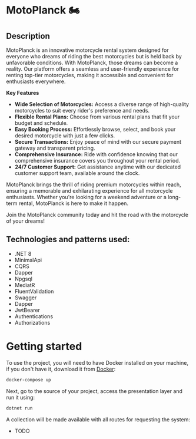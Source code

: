 # MotoPlanck 🏍️

## Description

MotoPlanck is an innovative motorcycle rental system designed for everyone who dreams of riding the best motorcycles but is held back by unfavorable conditions. With MotoPlanck, those dreams can become a reality. Our platform offers a seamless and user-friendly experience for renting top-tier motorcycles, making it accessible and convenient for enthusiasts everywhere.

**Key Features**
- **Wide Selection of Motorcycles:** Access a diverse range of high-quality motorcycles to suit every rider's preference and needs.
- **Flexible Rental Plans:** Choose from various rental plans that fit your budget and schedule.
- **Easy Booking Process:** Effortlessly browse, select, and book your desired motorcycle with just a few clicks.
- **Secure Transactions:** Enjoy peace of mind with our secure payment gateway and transparent pricing.
- **Comprehensive Insurance:** Ride with confidence knowing that our comprehensive insurance covers you throughout your rental period.
- **24/7 Customer Support:** Get assistance anytime with our dedicated customer support team, available around the clock.

MotoPlanck brings the thrill of riding premium motorcycles within reach, ensuring a memorable and exhilarating experience for all motorcycle enthusiasts. Whether you're looking for a weekend adventure or a long-term rental, MotoPlanck is here to make it happen.

Join the MotoPlanck community today and hit the road with the motorcycle of your dreams!

## Technologies and patterns used:

- .NET 8
- MinimalApi
- CQRS
- Dapper
- Npgsql
- MediatR
- FluentValidation
- Swagger
- Dapper
- JwtBearer
- Authentications
- Authorizations


# Getting started

To use the project, you will need to have Docker installed on your machine, if you don't have it, download it from [Docker](https://www.docker.com/products/docker-desktop/):
```bash
docker-compose up
```

Next, go to the source of your project, access the presentation layer and run it using:
```bash
dotnet run
```

A collection will be made available with all routes for requesting the system:
- TODO
